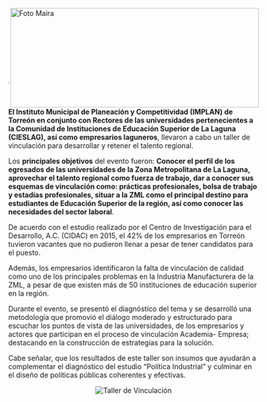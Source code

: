 <p>
   <a title="ir a Otras Publicaciones" href="http://www.trcimplan.gob.mx/autores/maira-ivonne-flores-reyes.html"><img class="img-responsive contenido-imagen" src="../imagenes/128/lic-maira-ivonne-flores-reyes-top5.png" align="right" alt="Foto Maira" width="500" height="200"></a>

</p>

</br></br></br></br></br></br></br></br>

---

**El Instituto Municipal de Planeación y Competitividad (IMPLAN) de Torreón en conjunto con Rectores de las universidades pertenecientes a la Comunidad de Instituciones de Educación Superior de La Laguna (CIESLAG), así como empresarios laguneros**, llevaron a cabo un taller de vinculación para desarrollar y retener el talento regional.

Los **principales objetivos** del evento fueron: **Conocer el perfil de los egresados de las universidades de la Zona Metropolitana de La Laguna, aprovechar el talento regional como fuerza de trabajo, dar a conocer sus esquemas de vinculación como: prácticas profesionales, bolsa de trabajo y estadías profesionales, situar a la ZML como el principal destino para estudiantes de Educación Superior de la región, así como conocer las necesidades del sector laboral**.

De acuerdo con el estudio realizado por el Centro de Investigación para el Desarrollo, A.C. (CIDAC) en 2015, el 42% de los empresarios en Torreón tuvieron vacantes que no pudieron llenar a pesar de tener candidatos para el puesto.

Además, los empresarios identificaron la falta de vinculación de calidad como uno de los principales problemas en la Industria Manufacturera de la ZML, a pesar de que existen más de 50 instituciones de educación superior en la región.

Durante el evento, se presentó el diagnóstico del tema y se desarrolló una metodología que promovió el diálogo moderado y estructurado para escuchar los puntos de vista de las universidades, de los empresarios y actores que participan en el proceso de vinculación Academia- Empresa; destacando en la construcción de estrategias para la solución.

Cabe señalar, que los resultados de este taller son insumos que ayudarán a complementar el diagnóstico del estudio “Política Industrial” y culminar en el diseño de políticas públicas coherentes y efectivas.


<center><img src="2019-05-20-taller-vinculacion-academia-gobierno-empresa/ima01.jpg" alt="Taller de Vinculación"></center>
